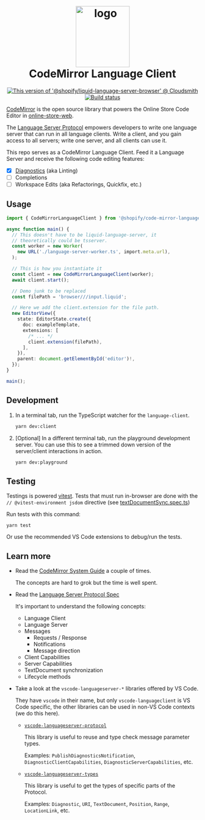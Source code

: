 <h1 align="center" style="position: relative;" >
  <br>
    <img src="https://github.com/Shopify/theme-check-vscode/blob/main/images/shopify_glyph.png?raw=true" alt="logo" width="141" height="160">
  <br>
  CodeMirror Language Client
  <br>
</h1>

<p align="center">
  <a href="https://cloudsmith.io/~shopify/repos/node/packages/detail/npm/@shopify%252Fliquid-language-server-browser/1.1.0/"><img src="https://api-prd.cloudsmith.io/v1/badges/version/shopify/node/npm/@shopify/liquid-language-server-browser/1.1.0/x/?render=true&badge_token=gAAAAABkGaRnk3p4aG7P5qwpNZfD5o8fzU8gR7Rk5WpEnvA7NklmJz71niiLBG15sF0spMs3ZVwF4rUcBrkM7cVx1VuxVlRaLarA6jqdiSb0DBzfFtJPRsM%3D" alt="This version of '@shopify/liquid-language-server-browser' @ Cloudsmith" /></a>
  <a href="https://buildkite.com/shopify/code-mirror-language-client"><img src="https://badge.buildkite.com/7691c1730f5c62151a8c4ae39d21a70cabaa30582f599f7287.svg" alt="Build status"></a>
</p>

[CodeMirror](https://codemirror.net/) is the open source library that powers the Online Store Code Editor in [online-store-web](https://github.com/Shopify/online-store-web).

The [Language Server Protocol](https://microsoft.github.io/language-server-protocol/specifications/lsp/3.17/specification/) empowers developers to write one language server that can run in all language clients. Write a client, and you gain access to all servers; write one server, and all clients can use it.

This repo serves as a CodeMirror Language Client. Feed it a Language Server and receive the following code editing features:

- [x] [Diagnostics]() (aka Linting)
- [ ] Completions
- [ ] Workspace Edits (aka Refactorings, Quickfix, etc.)

## Usage

```typescript
import { CodeMirrorLanguageClient } from '@shopify/code-mirror-language-client';

async function main() {
  // This doesn't have to be liquid-language-server, it
  // theoretically could be tsserver.
  const worker = new Worker(
    new URL('./language-server-worker.ts', import.meta.url),
  );

  // This is how you instantiate it
  const client = new CodeMirrorLanguageClient(worker);
  await client.start();

  // Demo junk to be replaced
  const filePath = 'browser///input.liquid';

  // Here we add the client.extension for the file path.
  new EditorView({
    state: EditorState.create({
      doc: exampleTemplate,
      extensions: [
        /* ... */
        client.extension(filePath),
      ],
    }),
    parent: document.getElementById('editor')!,
  });
}

main();
```

## Development

1. In a terminal tab, run the TypeScript watcher for the `language-client`.

   ```bash
   yarn dev:client
   ```

2. [Optional] In a different terminal tab, run the playground development server. You can use this to see a trimmed down version of the server/client interactions in action.

   ```bash
   yarn dev:playground
   ```

## Testing

Testings is powered [vitest](https://vitest.dev/). Tests that must run in-browser are done with the `// @vitest-environment jsdom` directive (see [textDocumentSync.spec.ts](/src/extensions/textDocumentSync.spec.ts))

Run tests with this command:

```
yarn test
```

Or use the recommended VS Code extensions to debug/run the tests.

## Learn more

- Read the [CodeMirror System Guide](https://codemirror.net/docs/guide/) a couple of times.

  The concepts are hard to grok but the time is well spent.

- Read the [Language Server Protocol Spec](https://microsoft.github.io/language-server-protocol/specifications/lsp/3.17/specification/)

  It's important to understand the following concepts:

    - Language Client
    - Language Server
    - Messages
      - Requests / Response
      - Notifications
      - Message direction
    - Client Capabilities
    - Server Capabilities
    - TextDocument synchronization
    - Lifecycle methods

-  Take a look at the `vscode-languageserver-*` libraries offered by VS Code.

   They have `vscode` in their name, but only `vscode-languageclient` is VS Code specific, the other libraries can be used in non-VS Code contexts (we do this here).

   -  [`vscode-languageserver-protocol`](https://github.com/microsoft/vscode-languageserver-node/tree/main/protocol)

      This library is useful to reuse and type check message parameter types.

      Examples: `PublishDiagnosticsNotification`, `DiagnosticClientCapabilities`, `DiagnosticServerCapabilities`, etc.

   -  [`vscode-languageserver-types`](https://github.com/microsoft/vscode-languageserver-node/tree/main/types)

      This library is useful to get the types of specific parts of the Protocol. 

      Examples: `Diagnostic`, `URI`, `TextDocument`, `Position`, `Range`, `LocationLink`, etc.

